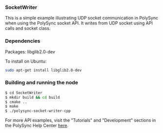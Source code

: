 ### SocketWriter

This is a simple example illustrating UDP socket communication in PolySync when using the PolySync socket API.
It writes from UDP socket using API calls and socket class.

### Dependencies

Packages: libglib2.0-dev

To install on Ubuntu:

```bash
sudo apt-get install libglib2.0-dev
```

### Building and running the node

```bash
$ cd SocketWriter 
$ mkdir build && cd build
$ cmake ..
$ make
$ ./polysync-socket-writer-cpp
```

For more API examples, visit the "Tutorials" and "Development" sections in the PolySync Help Center [here](https://help.polysync.io/articles/).
